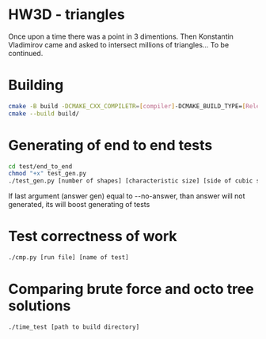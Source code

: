 # HW3D - triangles

Once upon a time there was a point in 3 dimentions. Then Konstantin Vladimirov came and asked to intersect millions of triangles... To be continued.

# Building
```bash
cmake -B build -DCMAKE_CXX_COMPILETR=[compiler]-DCMAKE_BUILD_TYPE=[Release/Debug]
cmake --build build/
```

# Generating of end to end tests

```bash
cd test/end_to_end
chmod "+x" test_gen.py
./test_gen.py [number of shapes] [characteristic size] [side of cubic space] [name of test] [answer gen=--answer]
```

If last argument (answer gen) equal to --no-answer, than answer will not generated, its will boost generating of tests

# Test correctness of work
```bash
./cmp.py [run file] [name of test]
```

# Comparing brute force and octo tree solutions
```bash
./time_test [path to build directory]
```

